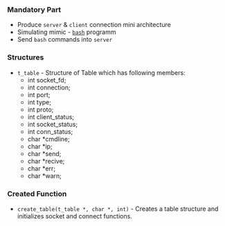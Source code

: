 
### Mandatory Part

- Produce `server` & `client` connection mini architecture
- Simulating mimic - [`bash`](https://www.gnu.org/savannah-checkouts/gnu/bash/manual/bash.html) programm
- Send `bash` commands into `server`

### Structures

- `t_table` - Structure of Table which has following members:
    - int   socket_fd;
    - int   connection;
    - int   port;
    - int   type;
    - int   proto;
    - int   client_status;
    - int   socket_status;
    - int   conn_status;
    - char  *cmdline;
    - char  *ip;
    - char  *send;
    - char  *recive;
    - char  *err;
    - char  *warn;

### Created Function

- `create_table(t_table *, char *, int)` - Creates a table structure and initializes socket and connect functions.


